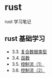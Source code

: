 # rust
rust 学习笔记

## rust 基础学习
* 3.3. [复合数据类型](./src/basic_learning/03/3.3复合数据类型.md)
* 3.4. [函数](./src/basic_learning/03/3.4函数.md)
* 3.5. [控制流（1）](./src/basic_learning/03/3.5控制流(1).md)
* 3.6. [控制流（2）](./src/basic_learning/03/3.6控制流(2).md)